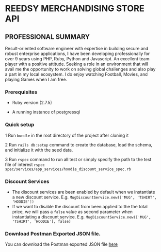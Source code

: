 # REEDSY MERCHANDISING STORE API

## PROFESSIONAL SUMMARY
Result-oriented software engineer with expertise in building secure and robust enterprise applications, I have been developing professionally for over 9 years using PHP, Ruby, Python and Javascript. An excellent team player with a positive attitude. Seeking a role in an environment that will avail me the opportunity to work on solving global challenges and also play a part in my local ecosystem. I do enjoy watching Football, Movies, and playing Games when I am free.

### Prerequisites

* Ruby version (2.7.5)

* A running instance of postgressql

### Quick setup

1 Run `bundle` in the root directory of the project after cloning it

2 Run `rails db:setup` command to create the database, load the schema, and initialize it with the seed data.

3 Run `rspec` command to run all test or simply specify the path to the test file of interest `rspec spec/services/app_services/hoodie_discount_service_spec.rb`

### Discount Services

* The discount services are been enabled by default when we instantiate a new discount service. E.g. `MugDiscountService.new(['MUG', 'TSHIRT', 'HOODIE'])`
* If we want to disable the discount from been applied to the the total price, we will pass a `false` value as second parameter when instantiating a discount service. E.g. `MugDiscountService.new(['MUG', 'TSHIRT', 'HOODIE'], false)`

### Download Postman Exported JSON file.

You can download the Postman exported JSON file [here](https://github.com/murenzo/reedsy_challenge/blob/main/public/Reedsy_Merchandising_Store_API.postman_collection.json)
